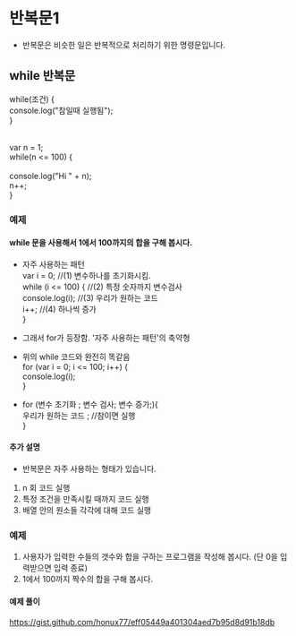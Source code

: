 # 반복문1

- 반복문은 비슷한 일은 반복적으로 처리하기 위한 명령문입니다.


## while 반복문 
while(조건) { <br/>
  console.log("참일때 실행됨"); <br/>
} <br/><br/>


var n = 1; <br/>
while(n <= 100) { <br/>    
    console.log("Hi " + n); <br/>
    n++; <br/>
} <br/>


### 예제

#### while 문을 사용해서 1에서 100까지의 합을 구해 봅시다.

- 자주 사용하는 패턴 <br/> 
var i = 0; //(1)  변수하나를 초기화시킴. <br/>
while (i <= 100) { //(2) 특정 숫자까지 변수검사<br/>
  console.log(i); //(3) 우리가 원하는 코드 <br/>
  i++; //(4) 하나씩 증가 <br/>
} <br/>

- 그래서 for가 등장함. '자주 사용하는 패턴'의 축약형 
-  위의 while 코드와 완전히 똑같음 <br/>
for (var i = 0; i <= 100; i++) { <br/>
  console.log(i); <br/>
} <br/>
- for (변수 초기화 ; 변수 검사; 변수 증가;){ <br/>
  우리가 원하는 코드 ; //참이면 실행 <br/>
} <br/>



#### 추가 설명
- 반복문은 자주 사용하는 형태가 있습니다.
1. n 회 코드 실행
2. 특정 조건을 만족시킬 때까지 코드 실행
3. 배열 안의 원소들 각각에 대해 코드 실행


### 예제
1. 사용자가 입력한 수들의 갯수와 합을 구하는 프로그램을 작성해 봅시다. (단 0을 입력받으면 입력 종료)
2. 1에서 100까지 짝수의 합을 구해 봅시다.

#### 예제 풀이
https://gist.github.com/honux77/eff05449a401304aed7b95d8d91b18db